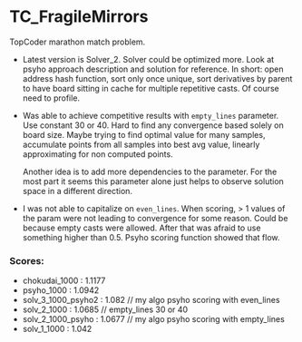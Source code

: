 TC_FragileMirrors
=================

TopCoder marathon match problem.

* Latest version is Solver_2. Solver could be optimized more. Look at psyho approach description and solution for reference.
    In short: open address hash function, sort only once unique, sort derivatives by parent to have board sitting in cache for
    multiple repetitive casts. Of course need to profile.

* Was able to achieve competitive results with `empty_lines` parameter. Use constant 30 or 40. 
    Hard to find any convergence based solely on board size. Maybe trying to find optimal value for many samples,
    accumulate points from all samples into best avg value, linearly approximating for non computed points.

    Another idea is to add more dependencies to the parameter. For the most part it seems this parameter alone just 
    helps to observe solution space in a different direction.

* I was not able to capitalize on `even_lines`. When scoring, > 1 values of the param were not leading to convergence
    for some reason. Could be because empty casts were allowed. After that was afraid to use something higher than 0.5.
    Psyho scoring function showed that flow.

### Scores:

* chokudai_1000 : 1.1177
* psyho_1000 : 1.0942
* solv_3_1000_psyho2 : 1.082 // my algo psyho scoring with even_lines
* solv_2_1000 : 1.0685 // empty_lines 30 or 40
* solv_2_1000_psyho : 1.0677 // my algo psyho scoring with empty_lines
* solv_1_1000 : 1.042
